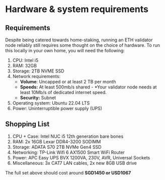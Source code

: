 # Hardware & system requirements

## Requirements

Despite being catered towards home-staking, running an ETH validator node reliably still requires some thought on the choice of hardware. To run this locally in your own home, you will need the following:

1. CPU: Intel i5
2. RAM: 32GB&#x20;
3. Storage: 2TB NVME SSD
4. Network requirements:&#x20;
   * **Volume**: Uncapped or at least 2 TB per month&#x20;
   * **Speeds:** At least 500mb/s shared - \*Your validator node needs at least 10Mb/s of dedicated internet speed.&#x20;
   * **Security:** Subnet
5. Operating system: Ubuntu 22.04 LTS
6. Power: Uninterruptible power supply (UPS)

## Shopping List

1. CPU + Case: Intel NUC i5 12th generation bare bones
2. RAM: 2x 16GB Lexar DDR4-3200 SODIMM&#x20;
3. Storage: ADATA S70 2TB NVMe Gen4 SSD
4. Networking: TP-Link Wifi 6 AX1500 Smart WiFi Router
5. Power: APC Easy UPS BVX 1200VA, 230V, AVR, Universal Sockets
6. Miscellaneous: 3x CAT7 LAN cables, 2x new 8GB USB drive

The full set above should cost around **SGD1450 or USD1067**
